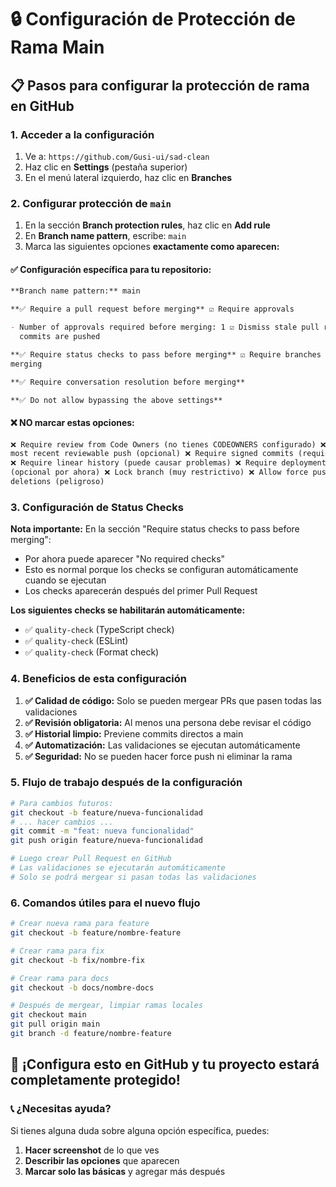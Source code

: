 # 🔒 Configuración de Protección de Rama Main

## 📋 Pasos para configurar la protección de rama en GitHub

### **1. Acceder a la configuración**

1. Ve a: `https://github.com/Gusi-ui/sad-clean`
2. Haz clic en **Settings** (pestaña superior)
3. En el menú lateral izquierdo, haz clic en **Branches**

### **2. Configurar protección de `main`**

1. En la sección **Branch protection rules**, haz clic en **Add rule**
2. En **Branch name pattern**, escribe: `main`
3. Marca las siguientes opciones **exactamente como aparecen:**

#### **✅ Configuración específica para tu repositorio:**

```markdown
**Branch name pattern:** main

**✅ Require a pull request before merging** ☑️ Require approvals

- Number of approvals required before merging: 1 ☑️ Dismiss stale pull request approvals when new
  commits are pushed

**✅ Require status checks to pass before merging** ☑️ Require branches to be up to date before
merging

**✅ Require conversation resolution before merging**

**✅ Do not allow bypassing the above settings**
```

#### **❌ NO marcar estas opciones:**

```markdown
❌ Require review from Code Owners (no tienes CODEOWNERS configurado) ❌ Require approval of the
most recent reviewable push (opcional) ❌ Require signed commits (requiere configuración adicional)
❌ Require linear history (puede causar problemas) ❌ Require deployments to succeed before merging
(opcional por ahora) ❌ Lock branch (muy restrictivo) ❌ Allow force pushes (peligroso) ❌ Allow
deletions (peligroso)
```

### **3. Configuración de Status Checks**

**Nota importante:** En la sección "Require status checks to pass before merging":

- Por ahora puede aparecer "No required checks"
- Esto es normal porque los checks se configuran automáticamente cuando se ejecutan
- Los checks aparecerán después del primer Pull Request

**Los siguientes checks se habilitarán automáticamente:**

- ✅ `quality-check` (TypeScript check)
- ✅ `quality-check` (ESLint)
- ✅ `quality-check` (Format check)

### **4. Beneficios de esta configuración**

1. **✅ Calidad de código:** Solo se pueden mergear PRs que pasen todas las validaciones
2. **✅ Revisión obligatoria:** Al menos una persona debe revisar el código
3. **✅ Historial limpio:** Previene commits directos a main
4. **✅ Automatización:** Las validaciones se ejecutan automáticamente
5. **✅ Seguridad:** No se pueden hacer force push ni eliminar la rama

### **5. Flujo de trabajo después de la configuración**

```bash
# Para cambios futuros:
git checkout -b feature/nueva-funcionalidad
# ... hacer cambios ...
git commit -m "feat: nueva funcionalidad"
git push origin feature/nueva-funcionalidad

# Luego crear Pull Request en GitHub
# Las validaciones se ejecutarán automáticamente
# Solo se podrá mergear si pasan todas las validaciones
```

### **6. Comandos útiles para el nuevo flujo**

```bash
# Crear nueva rama para feature
git checkout -b feature/nombre-feature

# Crear rama para fix
git checkout -b fix/nombre-fix

# Crear rama para docs
git checkout -b docs/nombre-docs

# Después de mergear, limpiar ramas locales
git checkout main
git pull origin main
git branch -d feature/nombre-feature
```

## 🚀 **¡Configura esto en GitHub y tu proyecto estará completamente protegido!**

### **📞 ¿Necesitas ayuda?**

Si tienes alguna duda sobre alguna opción específica, puedes:

1. **Hacer screenshot** de lo que ves
2. **Describir las opciones** que aparecen
3. **Marcar solo las básicas** y agregar más después
